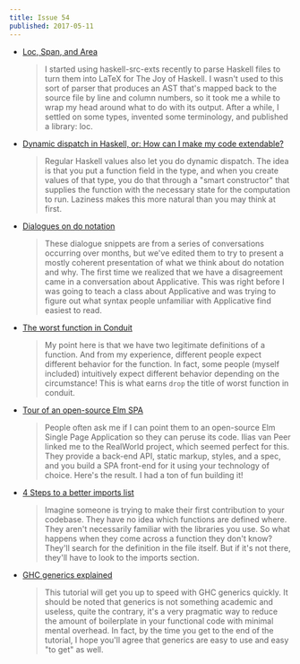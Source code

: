```yaml
---
title: Issue 54
published: 2017-05-11
---
```


-   [Loc, Span, and Area](https://chris-martin.org/2017/loc)

    > I started using haskell-src-exts recently to parse Haskell files to turn them into LaTeX for The Joy of Haskell. I wasn't used to this sort of parser that produces an AST that's mapped back to the source file by line and column numbers, so it took me a while to wrap my head around what to do with its output. After a while, I settled on some types, invented some terminology, and published a library: loc.

-   [Dynamic dispatch in Haskell, or: How can I make my code extendable?](https://two-wrongs.com/dynamic-dispatch-in-haskell-how-to-make-code-extendable)

    > Regular Haskell values also let you do dynamic dispatch. The idea is that you put a function field in the type, and when you create values of that type, you do that through a "smart constructor" that supplies the function with the necessary state for the computation to run. Laziness makes this more natural than you may think at first.

-   [Dialogues on do notation](https://joyofhaskell.com/posts/2017-05-07-do-notation.html)

    > These dialogue snippets are from a series of conversations occurring over months, but we've edited them to try to present a mostly coherent presentation of what we think about do notation and why. The first time we realized that we have a disagreement came in a conversation about Applicative. This was right before I was going to teach a class about Applicative and was trying to figure out what syntax people unfamiliar with Applicative find easiest to read.

-   [The worst function in Conduit](https://www.snoyman.com/blog/2017/05/worst-function-in-conduit)

    > My point here is that we have two legitimate definitions of a function. And from my experience, different people expect different behavior for the function. In fact, some people (myself included) intuitively expect different behavior depending on the circumstance! This is what earns `drop` the title of worst function in conduit.

-   [Tour of an open-source Elm SPA](https://dev.to/rtfeldman/tour-of-an-open-source-elm-spa)

    > People often ask me if I can point them to an open-source Elm Single Page Application so they can peruse its code. Ilias van Peer linked me to the RealWorld project, which seemed perfect for this. They provide a back-end API, static markup, styles, and a spec, and you build a SPA front-end for it using your technology of choice. Here's the result. I had a ton of fun building it!

-   [4 Steps to a better imports list](https://mmhaskell.com/blog/2017/5/8/4-steps-to-a-better-imports-list)

    > Imagine someone is trying to make their first contribution to your codebase. They have no idea which functions are defined where. They aren't necessarily familiar with the libraries you use. So what happens when they come across a function they don't know? They'll search for the definition in the file itself. But if it's not there, they'll have to look to the imports section.

-   [GHC generics explained](https://stackbuilders.com/tutorials/haskell/generics/index.html)

    > This tutorial will get you up to speed with GHC generics quickly. It should be noted that generics is not something academic and useless, quite the contrary, it's a very pragmatic way to reduce the amount of boilerplate in your functional code with minimal mental overhead. In fact, by the time you get to the end of the tutorial, I hope you'll agree that generics are easy to use and easy "to get" as well.

